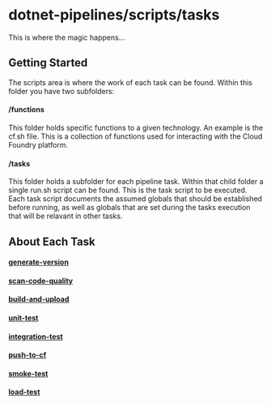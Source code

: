 # dotnet-pipelines/scripts/tasks

This is where the magic happens...

## Getting Started

The scripts area is where the work of each task can be found. Within this folder you have two subfolders:

#### /functions

This folder holds specific functions to a given technology. An example is the cf.sh file. This is a collection of functions 
used for interacting with the Cloud Foundry platform.

#### /tasks

This folder holds a subfolder for each pipeline task. Within that child folder a single run.sh script can be found. This is 
the task script to be executed. Each task script documents the assumed globals that should be established before running, as well as globals that are set during the tasks execution that will be relavant in other tasks.

## About Each Task

#### [generate-version](https://github.com/ddieruf/dotnet-pipelines/scripts/tasks/generate-version/README.md)
#### [scan-code-quality](https://github.com/ddieruf/dotnet-pipelines/scripts/tasks/scan-code-quality/README.md)
#### [build-and-upload](https://github.com/ddieruf/dotnet-pipelines/scripts/tasks/build-and-upload/README.md)
#### [unit-test](https://github.com/ddieruf/dotnet-pipelines/scripts/tasks/unit-test/README.md)
#### [integration-test](https://github.com/ddieruf/dotnet-pipelines/scripts/tasks/integration-test/README.md)
#### [push-to-cf](https://github.com/ddieruf/dotnet-pipelines/scripts/tasks/push-to-cf/README.md)
#### [smoke-test](https://github.com/ddieruf/dotnet-pipelines/scripts/tasks/smoke-test/README.md)
#### [load-test](https://github.com/ddieruf/dotnet-pipelines/scripts/tasks/load-test/README.md)